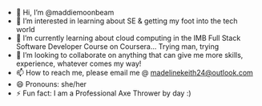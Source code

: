- 👋 Hi, I’m @maddiemoonbeam
- 👀 I’m interested in learning about SE & getting my foot into the tech world
- 🌱 I’m currently learning about cloud computing in the IMB Full Stack Software Developer Course on Coursera... Trying man, trying
- 💞️ I’m looking to collaborate on anything that can give me more skills, experience, whatever comes my way!
- 📫 How to reach me, please email me @ madelinekeith24@outlook.com
- 😄 Pronouns: she/her
- ⚡ Fun fact: I am a Professional Axe Thrower by day :) 

<!---
maddiemoonbeam/maddiemoonbeam is a ✨ special ✨ repository because its `README.md` (this file) appears on your GitHub profile.
You can click the Preview link to take a look at your changes.
--->
